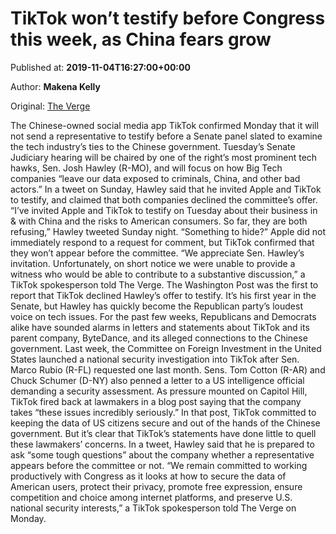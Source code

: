 
# TikTok won’t testify before Congress this week, as China fears grow

Published at: **2019-11-04T16:27:00+00:00**

Author: **Makena Kelly**

Original: [The Verge](https://www.theverge.com/2019/11/4/20947850/tiktok-bytedance-josh-hawley-china-app-government)

The Chinese-owned social media app TikTok confirmed Monday that it will not send a representative to testify before a Senate panel slated to examine the tech industry’s ties to the Chinese government.
Tuesday’s Senate Judiciary hearing will be chaired by one of the right’s most prominent tech hawks, Sen. Josh Hawley (R-MO), and will focus on how Big Tech companies “leave our data exposed to criminals, China, and other bad actors.” In a tweet on Sunday, Hawley said that he invited Apple and TikTok to testify, and claimed that both companies declined the committee’s offer.
“I’ve invited Apple and TikTok to testify on Tuesday about their business in & with China and the risks to American consumers. So far, they are both refusing,” Hawley tweeted Sunday night. “Something to hide?”
Apple did not immediately respond to a request for comment, but TikTok confirmed that they won’t appear before the committee.
“We appreciate Sen. Hawley’s invitation. Unfortunately, on short notice we were unable to provide a witness who would be able to contribute to a substantive discussion,” a TikTok spokesperson told The Verge.
The Washington Post was the first to report that TikTok declined Hawley’s offer to testify. It’s his first year in the Senate, but Hawley has quickly become the Republican party’s loudest voice on tech issues. For the past few weeks, Republicans and Democrats alike have sounded alarms in letters and statements about TikTok and its parent company, ByteDance, and its alleged connections to the Chinese government.
Last week, the Committee on Foreign Investment in the United States launched a national security investigation into TikTok after Sen. Marco Rubio (R-FL) requested one last month. Sens. Tom Cotton (R-AR) and Chuck Schumer (D-NY) also penned a letter to a US intelligence official demanding a security assessment.
As pressure mounted on Capitol Hill, TikTok fired back at lawmakers in a blog post saying that the company takes “these issues incredibly seriously.” In that post, TikTok committed to keeping the data of US citizens secure and out of the hands of the Chinese government.
But it’s clear that TikTok’s statements have done little to quell these lawmakers’ concerns. In a tweet, Hawley said that he is prepared to ask “some tough questions” about the company whether a representative appears before the committee or not.
“We remain committed to working productively with Congress as it looks at how to secure the data of American users, protect their privacy, promote free expression, ensure competition and choice among internet platforms, and preserve U.S. national security interests,” a TikTok spokesperson told The Verge on Monday.

